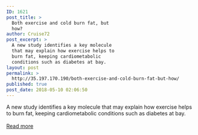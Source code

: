 ```yaml
---
ID: 1621
post_title: >
  Both exercise and cold burn fat, but
  how?
author: Cruise72
post_excerpt: >
  A new study identifies a key molecule
  that may explain how exercise helps to
  burn fat, keeping cardiometabolic
  conditions such as diabetes at bay.
layout: post
permalink: >
  http://35.197.170.190/both-exercise-and-cold-burn-fat-but-how/
published: true
post_date: 2018-05-10 02:06:50
---
```

A new study identifies a key molecule that may explain how exercise helps to burn fat, keeping cardiometabolic conditions such as diabetes at bay.<br/><br/><a style="white-space: nowrap" href="https://www.medicalnewstoday.com/articles/321706.php" class="button purchase" rel="nofollow noopener" target="_blank">Read more</a>